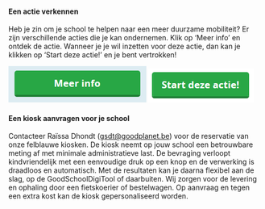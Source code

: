 #### Een actie verkennen
Heb je zin om je school te helpen naar een meer duurzame mobiliteit? Er zijn verschillende acties die je kan ondernemen. Klik op ‘Meer info’ en ontdek de actie. Wanneer je je wil inzetten voor deze actie, dan kan je klikken op ‘Start deze actie!’ en je bent vertrokken!

![](https://github.com/GoodPlanetBelgium/text_GSDT/raw/main/images/meer%20info.png)
![](https://github.com/GoodPlanetBelgium/text_GSDT/raw/main/images/start%20deze%20actie.png)

#### Een kiosk aanvragen voor je school

Contacteer Raïssa Dhondt (gsdt@goodplanet.be) voor de reservatie van onze felblauwe kiosken. De kiosk neemt op jouw school een betrouwbare meting af met minimale administratieve last. De bevraging verloopt kindvriendelijk met een eenvoudige druk op een knop en de verwerking is draadloos en automatisch. Met de resultaten kan je daarna flexibel aan de slag, op de GoodSchoolDigiTool of daarbuiten. Wij zorgen voor de levering en ophaling door een fietskoerier of bestelwagen. Op aanvraag en tegen een extra kost kan de kiosk gepersonaliseerd worden.
